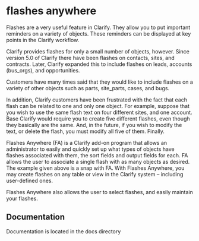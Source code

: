 # flashes anywhere

Flashes are a very useful feature in Clarify. They allow you to put important reminders on a
variety of objects. These reminders can be displayed at key points in the Clarify workflow.

Clarify provides flashes for only a small number of objects, however. Since version 5.0 of Clarify
there have been flashes on contacts, sites, and contracts. Later, Clarify expanded this to include
flashes on leads, accounts (bus_orgs), and opportunities.

Customers have many times said that they would like to include flashes on a variety of other
objects such as parts, site_parts, cases, and bugs.

In addition, Clarify customers have been frustrated with the fact that each flash can be related to
one and only one object. For example, suppose that you wish to use the same flash text on four
different sites, and one account. Base Clarify would require you to create five different flashes,
even though they basically are the same. And, in the future, if you wish to modify the text, or
delete the flash, you must modify all five of them.
Finally.

Flashes Anywhere (FA) is a Clarify add-on program that allows an
administrator to easily and quickly set up what types of objects have flashes associated with
them, the sort fields and output fields for each. FA allows the user to associate a single flash with
as many objects as desired. The example given above is a snap with FA.
With Flashes Anywhere, you may create flashes on any table or view in the Clarify system –
including user-defined ones.

Flashes Anywhere also allows the user to select flashes, and easily maintain your flashes.

## Documentation

Documentation is located in the docs directory
